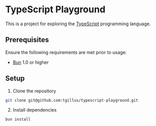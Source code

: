 # TypeScript Playground

This is a project for exploring the [TypeScript](https://www.typescriptlang.org/) programming language.

## Prerequisites

Ensure the following requirements are met prior to usage:

- [Bun](https://bun.sh/) 1.0 or higher

## Setup

1. Clone the repository

```bash
git clone git@github.com:tgillus/typescript-playground.git
```

2. Install dependencies

```bash
bun install
```
